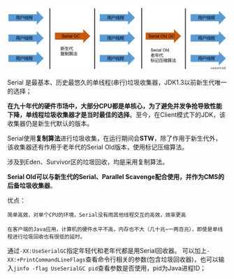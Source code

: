 ![img](images/629098eff4d94d7cbc0a7cf2c32ddf39.jpg)



Serial 是最基本、历史最悠久的单线程(串行)垃圾收集器，JDK1.3以前新生代唯一的选择；

**在九十年代的硬件市场中，大部分CPU都是单核心，为了避免并发争抢导致性能下降，单线程垃圾收集器才是当时最佳的选择**。至今，在Client模式下的JDK，该收集器仍是新生代默认的版本。

Serial使用**复制算法**进行垃圾收集，在运行期间会**STW**，除了作用于新生代外，该收集器还有作用于老年代的Serial Old版本，使用标记压缩算法。

涉及到Eden、Survivor区的垃圾回收，均是采用复制算法。



**Serial Old可以与新生代的Serial、Parallel Scavenge配合使用，并作为CMS的后备垃圾收集器**。



优点：

	简单高效，对单个CPU的环境，Serial没有雨其他线程交互的高效，效率更高

	在客户端的Java应用，计算机的硬件水平不高，内存也不大（几十兆~一两百兆），即使是单线程进行垃圾回收也有很低的延时。

通过`-XX:UseSerialGC`指定年轻代和老年代都是用Serial回收器。 可以加上`-XX:+PrintCommandLineFlags`查看命令行相关的参数(包含垃圾回收器)，也可以输入`jinfo -flag UseSerialGC pid`查看参数是否使用，pid为Java进程ID；

